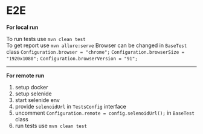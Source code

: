 # E2E
**For local run** 

To run tests use `mvn clean test`   
To get report use `mvn allure:serve`
Browser can be changed in `BaseTest` class `Configuration.browser = "chrome";` `Configuration.browserSize = "1920x1080";` `Configuration.browserVersion = "91";`

---

**For remote run** 

1. setup docker
2. setup selenide 
3. start selenide env
4. provide `selenoidUrl` in `TestsConfig` interface
5. uncomment `Configuration.remote = config.selenoidUrl();` in `BaseTest` class  
6. run tests use `mvn clean test`
